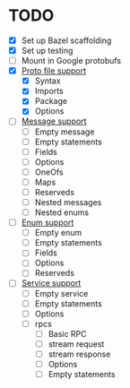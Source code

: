 # TODO

- [x] Set up Bazel scaffolding
- [x] Set up testing
- [ ] Mount in Google protobufs
- [x] [Proto file support](https://developers.google.com/protocol-buffers/docs/reference/proto3-spec#proto_file)
  - [x] Syntax
  - [x] Imports
  - [x] Package
  - [x] Options
- [ ] [Message support](https://developers.google.com/protocol-buffers/docs/reference/proto3-spec#message_definition)
  - [ ] Empty message
  - [ ] Empty statements
  - [ ] Fields
  - [ ] Options
  - [ ] OneOfs
  - [ ] Maps
  - [ ] Reserveds
  - [ ] Nested messages
  - [ ] Nested enums
- [ ] [Enum support](https://developers.google.com/protocol-buffers/docs/reference/proto3-spec#enum_definition)
  - [ ] Empty enum
  - [ ] Empty statements
  - [ ] Fields
  - [ ] Options
  - [ ] Reserveds
- [ ] [Service support](https://developers.google.com/protocol-buffers/docs/reference/proto3-spec#service_definition)
  - [ ] Empty service
  - [ ] Empty statements
  - [ ] Options
  - [ ] rpcs
    - [ ] Basic RPC
    - [ ] stream request
    - [ ] stream response
    - [ ] Options
    - [ ] Empty statements
